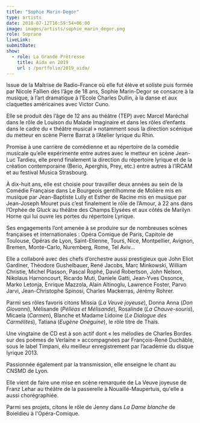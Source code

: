 ```yaml
---
title: "Sophie Marin-Degor"
type: artists
date: 2018-07-12T16:59:54+06:00
image: images/artists/sophie_marin_degor.png
role: Soprano
liveLink: 
submitDate: 
show:
  - role: La Grande Prêtresse
    title: Aïda en 2019
    url : /portfolio/2019_aida/
---
```


Issue de la Maîtrise de Radio-France où elle fut élève et soliste puis formée par Nicole Fallien dès l’âge de 18 ans, Sophie Marin-Degor se consacre à la musique, à l’art dramatique à l’Ecole Charles Dullin, à la danse et aux claquettes américaines avec Victor Cuno.

Elle se produit dès l’âge de 12 ans au théâtre (TEP) avec Marcel Maréchal dans le rôle de Louison du Malade Imaginaire et dans les rôles d’enfants dans le cadre du « théâtre musical » notamment sous la direction scénique du metteur en scène Pierre Barrat à l’Atelier lyrique du Rhin.

Promise à une carrière de comédienne et au répertoire de la comédie musicale qu’elle expérimente entre autres avec le metteur en scène Jean-Luc Tardieu, elle prend finalement la direction du répertoire lyrique et de la création contemporaine (Berio, Aperghis, Prey, etc.) entre autres à l’IRCAM et au festival Musica Strasbourg.

À dix-huit ans, elle est choisie pour travailler deux années au sein de la Comédie Française dans Le Bourgeois gentilhomme de Molière mis en musique par Jean-Baptiste Lully et Esther de Racine mis en musique par Jean-Joseph Mouret puis c’est finalement le rôle de l’Amour, à 22 ans dans l’Orphée de Gluck au théâtre des Champs Elysées et aux côtés de Marilyn Horne qui lui ouvre les portes du répertoire Lyrique.

Ses engagements l’ont amenée à se produire sur de nombreuses scènes françaises et internationales : Opéra Comique de Paris, Capitole de Toulouse, Opéras de Lyon, Saint-Etienne, Tours, Nice, Montpellier, Avignon, Bremen, Monte-Carlo, Nuremberg, Rome, Tel Aviv...

Elle a collaboré  avec des chefs d’orchestre aussi prestigieux que John Eliot Gardiner, Théodore Gushelbauer, René Jacobs, Marc Minkowski, William Christie, Michel Plasson, Pascal Rophé, David Robertson, John Nelson, Nikolaus Harnoncourt, Ricardo Muti, Daniele Gatti, Jean-Yves Ossonce, Marko Letonja, Enrique Mazzola, Alain Altinoglu, Lawrence Foster, Parvo Jarvi, Jean-Christophe Spinosi, Charles Mackerras, Jérémy Rohrer.

Parmi ses rôles favoris citons Missia (*La Veuve joyeuse*), Donna Anna (*Don Giovanni*), Mélisande (*Pélléas et Mélisande*), Rosalinde (*La Chauve-souris*), Micaela (*Carmen*), Blanche et Madame Lidoine (*Le Dialogue des Carmélites*), Tatiana (*Eugène Onéguine*), le rôle titre de Thaïs.

Une vingtaine de CD est à son actif dont « les mélodies de Charles Bordes sur des poèmes de Verlaine » accompagnées par François-René Duchâble, sous le label Timpani, élu meilleur enregistrement par l’académie du disque lyrique 2013.

Passionnée également par la transmission, elle enseigne le chant au CNSMD de Lyon.

Elle vient de faire une mise en scène remarquée de La Veuve joyeuse de Franz Lehar au théâtre de la passerelle à Nouaillé-Maupertuis, qu'elle a aussi chorégraphiée.

Parmi ses projets, citons le rôle de Jenny dans *La Dame blanche* de Boieldieu à l'Opéra-Comique.
